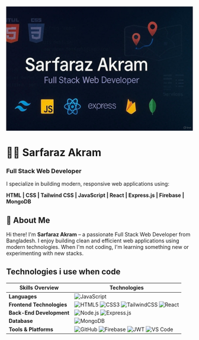 ![Banner](./Github_Banner.jpg)

# 👨‍💻 Sarfaraz Akram
### Full Stack Web Developer

I specialize in building modern, responsive web applications using:

**HTML | CSS | Tailwind CSS | JavaScript | React | Express.js | Firebase | MongoDB**

## 💼 About Me

Hi there! I'm **Sarfaraz Akram** – a passionate Full Stack Web Developer from Bangladesh. I enjoy building clean and efficient web applications using modern technologies. When I'm not coding, I'm learning something new or experimenting with new stacks.

## Technologies i use when code

| Skills Overview          | Technologies |
|--------------------------|--------------|
| **Languages**            | ![JavaScript](https://img.shields.io/badge/JavaScript-F7DF1E?style=for-the-badge&logo=javascript&logoColor=black&bgColor=white) |
| **Frontend Technologies**| ![HTML5](https://img.shields.io/badge/HTML5-E34F26?style=for-the-badge&logo=html5&logoColor=white) ![CSS3](https://img.shields.io/badge/CSS3-1572B6?style=for-the-badge&logo=css3&logoColor=white) ![TailwindCSS](https://img.shields.io/badge/TailwindCSS-38B2AC?style=for-the-badge&logo=tailwindcss&logoColor=white) ![React](https://img.shields.io/badge/React-61DAFB?style=for-the-badge&logo=react&logoColor=black) |
| **Back-End Development** | ![Node.js](https://img.shields.io/badge/Node.js-339933?style=for-the-badge&logo=node.js&logoColor=white) ![Express.js](https://img.shields.io/badge/Express.js-000000?style=for-the-badge&logo=express&logoColor=white) |
| **Database**             | ![MongoDB](https://img.shields.io/badge/MongoDB-47A248?style=for-the-badge&logo=mongodb&logoColor=white) |
| **Tools & Platforms**    | ![GitHub](https://img.shields.io/badge/GitHub-181717?style=for-the-badge&logo=github&logoColor=white) ![Firebase](https://img.shields.io/badge/Firebase-FFCA28?style=for-the-badge&logo=firebase&logoColor=black) ![JWT](https://img.shields.io/badge/JWT-000000?style=for-the-badge&logo=jsonwebtokens&logoColor=white) ![VS Code](https://img.shields.io/badge/VS%20Code-007ACC?style=for-the-badge&logo=visualstudiocode&logoColor=white) |



